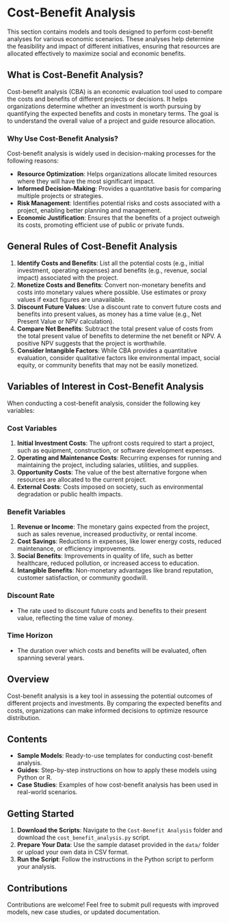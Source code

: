 # Cost-Benefit Analysis
This section contains models and tools designed to perform cost-benefit analyses for various economic scenarios. These analyses help determine the feasibility and impact of different initiatives, ensuring that resources are allocated effectively to maximize social and economic benefits.

## What is Cost-Benefit Analysis?
Cost-benefit analysis (CBA) is an economic evaluation tool used to compare the costs and benefits of different projects or decisions. It helps organizations determine whether an investment is worth pursuing by quantifying the expected benefits and costs in monetary terms. The goal is to understand the overall value of a project and guide resource allocation.

### Why Use Cost-Benefit Analysis?
Cost-benefit analysis is widely used in decision-making processes for the following reasons:
- **Resource Optimization**: Helps organizations allocate limited resources where they will have the most significant impact.
- **Informed Decision-Making**: Provides a quantitative basis for comparing multiple projects or strategies.
- **Risk Management**: Identifies potential risks and costs associated with a project, enabling better planning and management.
- **Economic Justification**: Ensures that the benefits of a project outweigh its costs, promoting efficient use of public or private funds.

## General Rules of Cost-Benefit Analysis
1. **Identify Costs and Benefits**: List all the potential costs (e.g., initial investment, operating expenses) and benefits (e.g., revenue, social impact) associated with the project.
2. **Monetize Costs and Benefits**: Convert non-monetary benefits and costs into monetary values where possible. Use estimates or proxy values if exact figures are unavailable.
3. **Discount Future Values**: Use a discount rate to convert future costs and benefits into present values, as money has a time value (e.g., Net Present Value or NPV calculation).
4. **Compare Net Benefits**: Subtract the total present value of costs from the total present value of benefits to determine the net benefit or NPV. A positive NPV suggests that the project is worthwhile.
5. **Consider Intangible Factors**: While CBA provides a quantitative evaluation, consider qualitative factors like environmental impact, social equity, or community benefits that may not be easily monetized.

## Variables of Interest in Cost-Benefit Analysis
When conducting a cost-benefit analysis, consider the following key variables:

### Cost Variables
1. **Initial Investment Costs**: The upfront costs required to start a project, such as equipment, construction, or software development expenses.
2. **Operating and Maintenance Costs**: Recurring expenses for running and maintaining the project, including salaries, utilities, and supplies.
3. **Opportunity Costs**: The value of the best alternative forgone when resources are allocated to the current project.
4. **External Costs**: Costs imposed on society, such as environmental degradation or public health impacts.

### Benefit Variables
1. **Revenue or Income**: The monetary gains expected from the project, such as sales revenue, increased productivity, or rental income.
2. **Cost Savings**: Reductions in expenses, like lower energy costs, reduced maintenance, or efficiency improvements.
3. **Social Benefits**: Improvements in quality of life, such as better healthcare, reduced pollution, or increased access to education.
4. **Intangible Benefits**: Non-monetary advantages like brand reputation, customer satisfaction, or community goodwill.

### Discount Rate
- The rate used to discount future costs and benefits to their present value, reflecting the time value of money.

### Time Horizon
- The duration over which costs and benefits will be evaluated, often spanning several years.

## Overview
Cost-benefit analysis is a key tool in assessing the potential outcomes of different projects and investments. By comparing the expected benefits and costs, organizations can make informed decisions to optimize resource distribution.

## Contents
- **Sample Models**: Ready-to-use templates for conducting cost-benefit analysis.
- **Guides**: Step-by-step instructions on how to apply these models using Python or R.
- **Case Studies**: Examples of how cost-benefit analysis has been used in real-world scenarios.

## Getting Started
1. **Download the Scripts**: Navigate to the `Cost-Benefit Analysis` folder and download the `cost_benefit_analysis.py` script.
2. **Prepare Your Data**: Use the sample dataset provided in the `data/` folder or upload your own data in CSV format.
3. **Run the Script**: Follow the instructions in the Python script to perform your analysis.

## Contributions
Contributions are welcome! Feel free to submit pull requests with improved models, new case studies, or updated documentation.
